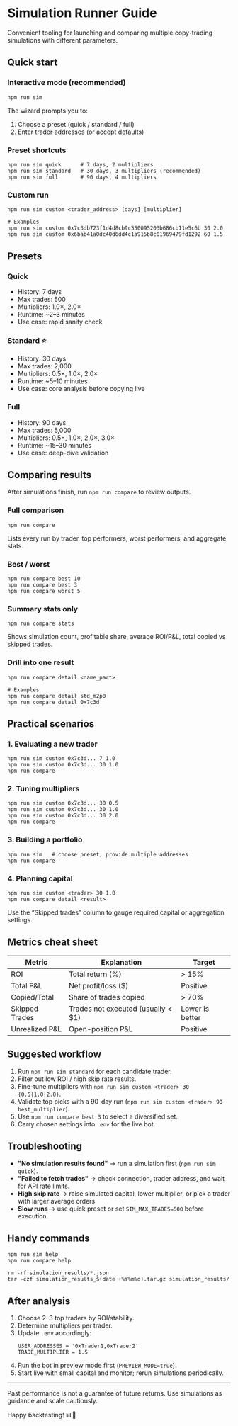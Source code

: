 # Simulation Runner Guide

Convenient tooling for launching and comparing multiple copy-trading simulations with different parameters.

## Quick start

### Interactive mode (recommended)

```
npm run sim
```

The wizard prompts you to:
1. Choose a preset (quick / standard / full)
2. Enter trader addresses (or accept defaults)

### Preset shortcuts

```
npm run sim quick      # 7 days, 2 multipliers
npm run sim standard   # 30 days, 3 multipliers (recommended)
npm run sim full       # 90 days, 4 multipliers
```

### Custom run

```
npm run sim custom <trader_address> [days] [multiplier]

# Examples
npm run sim custom 0x7c3db723f1d4d8cb9c550095203b686cb11e5c6b 30 2.0
npm run sim custom 0x6bab41a0dc40d6dd4c1a915b8c01969479fd1292 60 1.5
```

## Presets

### Quick
- History: 7 days
- Max trades: 500
- Multipliers: 1.0×, 2.0×
- Runtime: ~2–3 minutes
- Use case: rapid sanity check

### Standard ⭐
- History: 30 days
- Max trades: 2,000
- Multipliers: 0.5×, 1.0×, 2.0×
- Runtime: ~5–10 minutes
- Use case: core analysis before copying live

### Full
- History: 90 days
- Max trades: 5,000
- Multipliers: 0.5×, 1.0×, 2.0×, 3.0×
- Runtime: ~15–30 minutes
- Use case: deep-dive validation

## Comparing results

After simulations finish, run `npm run compare` to review outputs.

### Full comparison

```
npm run compare
```

Lists every run by trader, top performers, worst performers, and aggregate stats.

### Best / worst

```
npm run compare best 10
npm run compare best 3
npm run compare worst 5
```

### Summary stats only

```
npm run compare stats
```

Shows simulation count, profitable share, average ROI/P&L, total copied vs skipped trades.

### Drill into one result

```
npm run compare detail <name_part>

# Examples
npm run compare detail std_m2p0
npm run compare detail 0x7c3d
```

## Practical scenarios

### 1. Evaluating a new trader

```
npm run sim custom 0x7c3d... 7 1.0
npm run sim custom 0x7c3d... 30 1.0
npm run compare
```

### 2. Tuning multipliers

```
npm run sim custom 0x7c3d... 30 0.5
npm run sim custom 0x7c3d... 30 1.0
npm run sim custom 0x7c3d... 30 2.0
npm run compare
```

### 3. Building a portfolio

```
npm run sim   # choose preset, provide multiple addresses
npm run compare
```

### 4. Planning capital

```
npm run sim custom <trader> 30 1.0
npm run compare detail <result>
```

Use the “Skipped trades” column to gauge required capital or aggregation settings.

## Metrics cheat sheet

| Metric | Explanation | Target |
|--------|-------------|--------|
| ROI | Total return (%) | > 15% |
| Total P&L | Net profit/loss ($) | Positive |
| Copied/Total | Share of trades copied | > 70% |
| Skipped Trades | Trades not executed (usually < $1) | Lower is better |
| Unrealized P&L | Open-position P&L | Positive |

## Suggested workflow

1. Run `npm run sim standard` for each candidate trader.
2. Filter out low ROI / high skip rate results.
3. Fine-tune multipliers with `npm run sim custom <trader> 30 {0.5|1.0|2.0}`.
4. Validate top picks with a 90-day run (`npm run sim custom <trader> 90 best_multiplier`).
5. Use `npm run compare best 3` to select a diversified set.
6. Carry chosen settings into `.env` for the live bot.

## Troubleshooting

- **"No simulation results found"** → run a simulation first (`npm run sim quick`).
- **"Failed to fetch trades"** → check connection, trader address, and wait for API rate limits.
- **High skip rate** → raise simulated capital, lower multiplier, or pick a trader with larger average orders.
- **Slow runs** → use quick preset or set `SIM_MAX_TRADES=500` before execution.

## Handy commands

```
npm run sim help
npm run compare help

rm -rf simulation_results/*.json
tar -czf simulation_results_$(date +%Y%m%d).tar.gz simulation_results/
```

## After analysis

1. Choose 2–3 top traders by ROI/stability.
2. Determine multipliers per trader.
3. Update `.env` accordingly:
   ```
   USER_ADDRESSES = '0xTrader1,0xTrader2'
   TRADE_MULTIPLIER = 1.5
   ```
4. Run the bot in preview mode first (`PREVIEW_MODE=true`).
5. Start live with small capital and monitor; rerun simulations periodically.

---

Past performance is not a guarantee of future returns. Use simulations as guidance and scale cautiously.

Happy backtesting! 📊🚀

